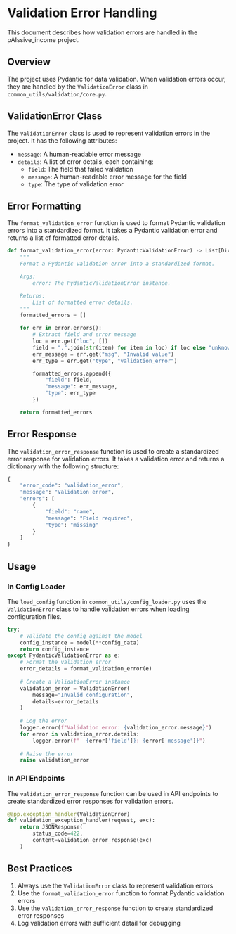 # Validation Error Handling

This document describes how validation errors are handled in the pAIssive_income project.

## Overview

The project uses Pydantic for data validation. When validation errors occur, they are handled by the `ValidationError` class in `common_utils/validation/core.py`.

## ValidationError Class

The `ValidationError` class is used to represent validation errors in the project. It has the following attributes:

- `message`: A human-readable error message
- `details`: A list of error details, each containing:
  - `field`: The field that failed validation
  - `message`: A human-readable error message for the field
  - `type`: The type of validation error

## Error Formatting

The `format_validation_error` function is used to format Pydantic validation errors into a standardized format. It takes a Pydantic validation error and returns a list of formatted error details.

```python
def format_validation_error(error: PydanticValidationError) -> List[Dict[str, Any]]:
    """
    Format a Pydantic validation error into a standardized format.

    Args:
        error: The PydanticValidationError instance.

    Returns:
        List of formatted error details.
    """
    formatted_errors = []

    for err in error.errors():
        # Extract field and error message
        loc = err.get("loc", [])
        field = ".".join(str(item) for item in loc) if loc else "unknown"
        err_message = err.get("msg", "Invalid value")
        err_type = err.get("type", "validation_error")

        formatted_errors.append({
            "field": field,
            "message": err_message,
            "type": err_type
        })

    return formatted_errors
```

## Error Response

The `validation_error_response` function is used to create a standardized error response for validation errors. It takes a validation error and returns a dictionary with the following structure:

```python
{
    "error_code": "validation_error",
    "message": "Validation error",
    "errors": [
        {
            "field": "name",
            "message": "Field required",
            "type": "missing"
        }
    ]
}
```

## Usage

### In Config Loader

The `load_config` function in `common_utils/config_loader.py` uses the `ValidationError` class to handle validation errors when loading configuration files.

```python
try:
    # Validate the config against the model
    config_instance = model(**config_data)
    return config_instance
except PydanticValidationError as e:
    # Format the validation error
    error_details = format_validation_error(e)
    
    # Create a ValidationError instance
    validation_error = ValidationError(
        message="Invalid configuration",
        details=error_details
    )
    
    # Log the error
    logger.error(f"Validation error: {validation_error.message}")
    for error in validation_error.details:
        logger.error(f"  {error['field']}: {error['message']}")
    
    # Raise the error
    raise validation_error
```

### In API Endpoints

The `validation_error_response` function can be used in API endpoints to create standardized error responses for validation errors.

```python
@app.exception_handler(ValidationError)
def validation_exception_handler(request, exc):
    return JSONResponse(
        status_code=422,
        content=validation_error_response(exc)
    )
```

## Best Practices

1. Always use the `ValidationError` class to represent validation errors
2. Use the `format_validation_error` function to format Pydantic validation errors
3. Use the `validation_error_response` function to create standardized error responses
4. Log validation errors with sufficient detail for debugging
